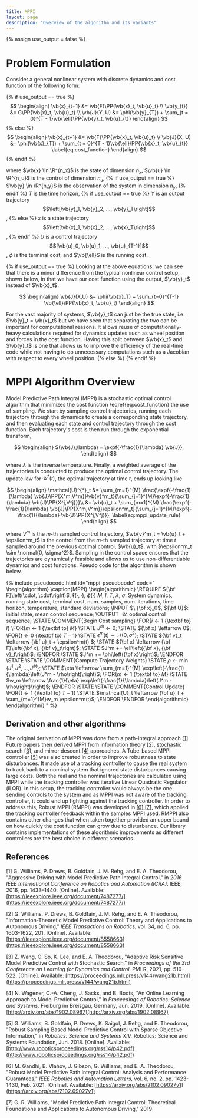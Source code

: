 ```yaml
---
title: MPPI
layout: page
description: "Overview of the algorithm and its variants"
---
```

{% assign use_output = false %}
# Problem Formulation

Consider a general nonlinear system with discrete dynamics and cost function of the following form:

$$
\newcommand{\vb}[1]{ {\bf #1} }
\newcommand{\PP}[1]{\left(#1\right)}
\newcommand{\R}{\mathbb{R}}
\newcommand{\expf}[1]{\exp\PP{#1}}
\newcommand{\normal}[1]{\mathcal{N}\PP{#1}}
$$

{% if use_output == true %}
$$
\begin{align}
\vb{x}_{t+1} &= \vb{F}\PP{\vb{x}_t, \vb{u}_t} \\
\vb{y_{t}} &= G\PP{\vb{x}_t, \vb{u}_t} \\
\vb{J}(Y, U) &= \phi(\vb{y}_{T}) + \sum_{t = 0}^{T - 1}\vb{\ell}\PP{\vb{y}_t, \vb{u}_{t}}
\end{align}
$$
{% else %}
$$
\begin{align}
\vb{x}_{t+1} &= \vb{F}\PP{\vb{x}_t, \vb{u}_t} \\
\vb{J}(X, U) &= \phi(\vb{x}_{T}) + \sum_{t = 0}^{T - 1}\vb{\ell}\PP{\vb{x}_t, \vb{u}_{t}} \label{eq:cost_function}
\end{align}
$$
{% endif %}

where $\vb{x} \in \R^{n_x}$ is the state of dimension $n_x$,
$\vb{u} \in \R^{n_u}$ is the control of dimension $n_u$,
{% if  use_output == true %} $\vb{y} \in \R^{n_y}$ is the observation of the system in dimension $n_y$,
{% endif %} $T$ is the time horizon,
{% if use_output == true %} $Y$ is an output trajectory $$\left[\vb{y}_1, \vb{y}_2, ..., \vb{y}_T\right]$$,
{% else %} $x$ is a state trajectory $$\left[\vb{x}_1, \vb{x}_2, ..., \vb{x}_T\right]$$,
{% endif %} $U$ is a control trajectory $$[\vb{u}_0, \vb{u}_1, ..., \vb{u}_{T-1}]$$,
$\phi$ is the terminal cost, and $\vb{\ell}$ is the running cost.

{% if use_output == true %}
Looking at the above equations, we can see that there is a minor difference from the typical nonlinear control setup, shown below, in that we have our cost function using the output, $\vb{y}_t$ instead of $\vb{x}_t$.

$$
\begin{align}
    \vb{J}(X,U) &= \phi(\vb{x}_T) + \sum_{t=0}^{T-1} \vb{\ell}\PP{\vb{x}_t, \vb{u}_t}
\end{align}
$$

For the vast majority of systems, $\vb{y}_t$ can just be the true state, i.e. $\vb{y}_t = \vb{x}_t$ but we have seen that separating the two can be important for computational reasons.
It allows reuse of computationally-heavy calculations required for dynamics updates such as wheel position and forces in the cost function.
Having this split between $\vb{x}_t$ and $\vb{y}_t$ is one that allows us to improve the efficiency of the real-time code while not having to do unnecessary computations such as a Jacobian with respect to every wheel position.
{% else %}
{% endif %}

# MPPI Algorithm Overview

Model Predictive Path Integral (MPPI) is a stochastic optimal control algorithm that minimizes the cost function \eqref{eq:cost_function} the use of sampling.
We start by sampling control trajectories, running each trajectory through the dynamics to create a corresponding state trajectory, and then evaluating each state and control trajectory through the cost function.
Each trajectory's cost is then run through the exponential transform,

$$
\begin{align}
    S(\vb{J};\lambda) = \expf{-\frac{1}{\lambda} \vb{J}},
\end{align}
$$

where $\lambda$ is the inverse temperature.
Finally, a weighted average of the trajectories is conducted to produce the optimal control trajectory.
The update law for $\mathcal{U}^{*}(t)$, the optimal trajectory at time $t$, ends up looking like

$$
\begin{align}
    \mathcal{U}^{*}_t &= \sum_{m=1}^{M} \frac{\expf{-\frac{1}{\lambda} \vb{J}\PP{X^m,V^m}}\vb{v}^m_t}{\sum_{j=1}^{M}\expf{-\frac{1}{\lambda} \vb{J}\PP{X^j,V^j}}}\\
    &= \vb{u}_t + \sum_{m=1}^{M} \frac{\expf{-\frac{1}{\lambda} \vb{J}\PP{X^m,V^m}}\epsilon^m_t}{\sum_{j=1}^{M}\expf{-\frac{1}{\lambda} \vb{J}\PP{X^j,V^j}}},
    \label{eq:mppi_update_rule}
\end{align}
$$

where $V^m$ is the $m$-th sampled control trajectory, $\vb{v}^m_t = \vb{u}_t + \epsilon^m_t$ is the control from the $m$-th sampled trajectory at time $t$ sampled around the previous optimal control, $\vb{u}_t$, with $\epsilon^m_t \sim \normal{0, \sigma^2}$.
Sampling in the control space ensures that the trajectories are dynamically feasible and allows us to use non-differentiable dynamics and cost functions.
Pseudo code for the algorithm is shown below.

{% include pseudocode.html id="mppi-pseudocode" code="
\begin{algorithm}
\caption{MPPI}
\begin{algorithmic}
\REQUIRE ${\bf F}\left(\cdot, \cdot\right)$, $\ell\left(\cdot, \cdot\right)$,
    $\phi\left(\cdot\right)$ $M$, $I$, $T$, $\lambda$, $\sigma$:
    System dynamics, running state cost, terminal cost, num. samples,
    num. iterations, time horizon, temperature, standard deviations;
\INPUT $\ {\bf x}_0$, ${\bf U}$: initial state, mean control sequence;
\OUTPUT $\ \mathcal{U}$: optimal control sequence;
\STATE
\COMMENT{Begin Cost sampling}
\FOR{$i \leftarrow 1$ {\textbf to} $I$}
    \FOR{$m \leftarrow 1$ {\textbf to} $M$}
        \STATE $J^m \leftarrow 0$;
        \STATE ${\bf x} \leftarrow 0$;
        \FOR{$t \leftarrow 0$ {\textbf to} $T-1$}
            \STATE $\epsilon^m(t) \sim \mathcal{N}\left(0, \sigma^2\right)$;
            \STATE ${\bf v}_t \leftarrow {\bf u}_t + \epsilon^m(t) $;
            \STATE ${\bf x} \leftarrow {\bf F}\left({\bf x}, {\bf v}_t\right)$;
            \STATE $J^m += \ell\left({\bf x}, {\bf v}_t\right)$;
        \ENDFOR
        \STATE $J^m += \phi\left({\bf x}\right)$;
    \ENDFOR
    \STATE
    \STATE
    \COMMENT{Compute Trajectory Weights}
    \STATE $\rho \leftarrow \min\left\{J^1, J^2, ..., J^M\right\}$;
    \STATE $\eta \leftarrow \sum_{m=1}^{M} \exp\left(-\frac{1}{\lambda}\left(J^m - \rho\right)\right)$;
    \FOR{$m \leftarrow 1$ {\textbf to} $M$}
        \STATE $w_m \leftarrow \frac{1}{\eta} \exp\left(-\frac{1}{\lambda}\left(J^m - \rho\right)\right)$;
    \ENDFOR
    \STATE
    \STATE
    \COMMENT{Control Update}
    \FOR{$t \leftarrow 1$ {\textbf to} $T-1$}
        \STATE $\mathcal{U}_t \leftarrow {\bf u}_t + \sum_{m=1}^{M}w_m \epsilon^m(t)$;
    \ENDFOR
\ENDFOR
\end{algorithmic}
\end{algorithm}
" %}

## Derivation and other algorithms
The original derivation of MPPI was done from a path-integral approach [[1]](#1).
Future papers then derived MPPI from information theory [[2]](#2), stochastic search [[3]](#3), and mirror descent [[4]](#4) approaches.
A Tube-based MPPI controller [[5]](#5) was also created in order to improve robustness to state disturbances.
It made use of a tracking controller to cause the real system to track back to a nominal system that ignored state disturbances causing large costs.
Both the real and the nominal trajectories are calculated using MPPI while the tracking controller was iterative Linear Quadratic Regulator (iLQR).
In this setup, the tracking controller would always be the one sending controls to the system and as MPPI was not aware of the tracking controller, it could end up fighting against the tracking controller.
In order to address this, Robust MPPI (RMPPI) was developed in [[6]](#6) [[7]](#7), which applied the tracking controller feedback within the samples MPPI used.
RMPPI also contains other changes that when taken together provided an upper bound on how quickly the cost function can grow due to disturbance.
Our library contains implementations of these algorithmic improvements as different controllers are the best choice in different scenarios.

## References
<a id="1">[1]</a>
G. Williams, P. Drews, B. Goldfain, J. M. Rehg, and E. A. Theodorou,
"Aggressive Driving with Model Predictive Path Integral Control," in _2016 IEEE
International Conference on Robotics and Automation (ICRA)_. IEEE, 2016, pp. 1433–1440. [Online].
Available: [https://ieeexplore.ieee.org/document/7487277/](https://ieeexplore.ieee.org/document/7487277/)

<a id="2">[2]</a>
G. Williams, P. Drews, B. Goldfain, J. M. Rehg, and
E. A. Theodorou, "Information-Theoretic Model Predictive Control: Theory and Applications to Autonomous
Driving," _IEEE Transactions on Robotics_, vol. 34, no. 6, pp. 1603-1622, 201.
[Online]. Available:
[https://ieeexplore.ieee.org/document/8558663](https://ieeexplore.ieee.org/document/8558663)

<a id="3">[3]</a>
Z. Wang, O. So, K. Lee, and E. A. Theodorou, "Adaptive Risk Sensitive Model
Predictive Control with Stochastic Search,"
in _Proceedings of the 3rd Conference on Learning for Dynamics and Control_.
PMLR, 2021, pp. 510–522. [Online]. Available:
[https://proceedings.mlr.press/v144/wang21b.html](https://proceedings.mlr.press/v144/wang21b.html)

<a id="4">[4]</a>
N. Wagener, C.-A. Cheng, J. Sacks, and B. Boots,
"An Online Learning Approach to Model Predictive Control,"
in _Proceedings of Robotics: Science and Systems,_
Freiburg im Breisgau, Germany, Jun. 2019.
[Online]. Available: [http://arxiv.org/abs/1902.08967](http://arxiv.org/abs/1902.08967)

<a id="5">[5]</a>
G. Williams, B. Goldfain, P. Drews, K. Saigol, J. Rehg,
and E. Theodorou, "Robust Sampling Based Model
Predictive Control with Sparse Objective Information," in
_Robotics: Science and Systems XIV._ Robotics: Science
and Systems Foundation, Jun. 2018. [Online]. Available:
[http://www.roboticsproceedings.org/rss14/p42.pdf](http://www.roboticsproceedings.org/rss14/p42.pdf)

<a id="6">[6]</a>
M. Gandhi, B. Vlahov, J. Gibson, G. Williams,
and E. A. Theodorou, "Robust Model Predictive Path
Integral Control: Analysis and Performance Guarantees,"
_IEEE Robotics and Automation Letters,_ vol. 6, no. 2,
pp. 1423-1430, Feb. 2021. [Online]. Available:
[https://arxiv.org/abs/2102.09027v1](https://arxiv.org/abs/2102.09027v1)

<a id="7">[7]</a>
G. R. Williams, "Model Predictive Path Integral Control: Theoretical
Foundations and Applications to Autonomous Driving," 2019
